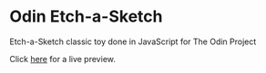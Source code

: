 # Odin Etch-a-Sketch
Etch-a-Sketch classic toy done in JavaScript for The Odin Project

Click [here](https://juliankings.github.io/odin-etch-a-sketch/) for a live preview.
